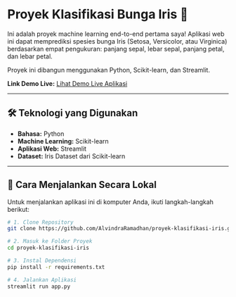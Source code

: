 # Proyek Klasifikasi Bunga Iris 🌸

Ini adalah proyek machine learning end-to-end pertama saya! Aplikasi web ini dapat memprediksi spesies bunga Iris (Setosa, Versicolor, atau Virginica) berdasarkan empat pengukuran: panjang sepal, lebar sepal, panjang petal, dan lebar petal.

Proyek ini dibangun menggunakan Python, Scikit-learn, dan Streamlit.

**Link Demo Live:** [Lihat Demo Live Aplikasi](https://proyek-klasifikasi-iris-ec5q8taplevh5bsb5unfd2.streamlit.app/)

---

## 🛠️ Teknologi yang Digunakan

- **Bahasa:** Python
- **Machine Learning:** Scikit-learn
- **Aplikasi Web:** Streamlit
- **Dataset:** Iris Dataset dari Scikit-learn

---

## 🚀 Cara Menjalankan Secara Lokal

Untuk menjalankan aplikasi ini di komputer Anda, ikuti langkah-langkah berikut:

```bash
# 1. Clone Repository
git clone https://github.com/AlvindraRamadhan/proyek-klasifikasi-iris.git

# 2. Masuk ke Folder Proyek
cd proyek-klasifikasi-iris

# 3. Instal Dependensi
pip install -r requirements.txt

# 4. Jalankan Aplikasi
streamlit run app.py
```
